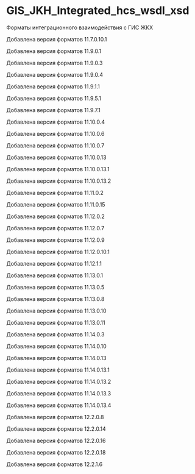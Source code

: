 # GIS_JKH_Integrated_hcs_wsdl_xsd
Форматы интеграционного взаимодействия с ГИС ЖКХ

Добавлена версия форматов 11.7.0.10.1

Добавлена версия форматов 11.9.0.1

Добавлена версия форматов 11.9.0.3

Добавлена версия форматов 11.9.0.4

Добавлена версия форматов 11.9.1.1

Добавлена версия форматов 11.9.5.1

Добавлена версия форматов 11.9.7.1

Добавлена версия форматов 11.10.0.4

Добавлена версия форматов 11.10.0.6

Добавлена версия форматов 11.10.0.7

Добавлена версия форматов 11.10.0.13

Добавлена версия форматов 11.10.0.13.1

Добавлена версия форматов 11.10.0.13.2

Добавлена версия форматов 11.11.0.2

Добавлена версия форматов 11.11.0.15

Добавлена версия форматов 11.12.0.2

Добавлена версия форматов 11.12.0.7

Добавлена версия форматов 11.12.0.9

Добавлена версия форматов 11.12.0.10.1

Добавлена версия форматов 11.12.1.1

Добавлена версия форматов 11.13.0.1

Добавлена версия форматов 11.13.0.5

Добавлена версия форматов 11.13.0.8

Добавлена версия форматов 11.13.0.10

Добавлена версия форматов 11.13.0.11

Добавлена версия форматов 11.14.0.3

Добавлена версия форматов 11.14.0.10

Добавлена версия форматов 11.14.0.13

Добавлена версия форматов 11.14.0.13.1

Добавлена версия форматов 11.14.0.13.2

Добавлена версия форматов 11.14.0.13.3

Добавлена версия форматов 11.14.0.13.4

Добавлена версия форматов 12.2.0.8

Добавлена версия форматов 12.2.0.14

Добавлена версия форматов 12.2.0.16

Добавлена версия форматов 12.2.0.18

Добавлена версия форматов 12.2.1.6
